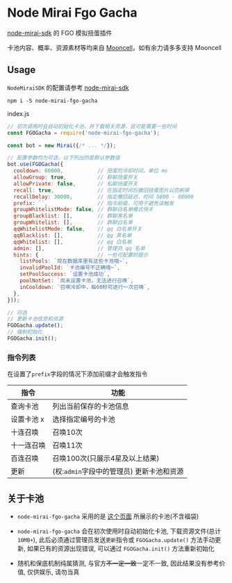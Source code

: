 # Node Mirai Fgo Gacha

[node-mirai-sdk](https://github.com/RedBeanN/node-mirai) 的 FGO 模拟扭蛋插件

卡池内容、概率、资源素材等均来自 [Mooncell](https://fgo.wiki/)，如有余力请多多支持 Mooncell

## Usage

`NodeMiraiSDK` 的配置请参考 [node-mirai-sdk](https://github.com/RedBeanN/node-mirai)

`npm i -S node-mirai-fgo-gacha`

index.js

``` javascript
// 初次调用时会自动初始化卡池，并下载相关资源，这可能需要一些时间
const FGOGacha = require('node-mirai-fgo-gacha');

const bot = new Mirai({/* ... */});

// 配置参数均为可选，以下列出的是默认参数值
bot.use(FGOGacha({
  cooldown: 60000,           // 扭蛋的冷却时间，单位 ms
  allowGroup: true,          // 群聊扭蛋开关
  allowPrivate: false,       // 私聊扭蛋开关
  recall: true,              // 在指定时间后撤回扭蛋图片以防刷屏
  recallDelay: 30000,        // 指定撤回延迟，时间 5000 - 60000
  prefix: ``,                // 指令前缀，可用于避免误触发
  groupWhitelistMode: false, // 群聊白名单模式快关
  groupBlacklist: [],        // 群聊黑名单
  groupWhitelist: [],        // 群聊白名单
  qqWhitelistMode: false,    // qq 白名单开关
  qqBlacklist: [],           // qq 黑名单
  qqWhitelist: [],           // qq 白名单
  admin: [],                 // 管理员 qq 名单
  hints: {                   // 一些可配置的提示
    listPools: `现在数据库里有这些卡池哦~`,
    invalidPoolId: `卡池编号不正确哦~`,
    setPoolSuccess: `设置卡池成功`,
    poolNotSet: `尚未设置卡池，无法进行召唤`,
    inCooldown: `召唤冷却中，每60秒可进行一次召唤`,
  },
}));

// 可选
// 更新卡池信息和资源
FGOGacha.update();
// 强制初始化
FGOGacha.init();

```

### 指令列表

在设置了`prefix`字段的情况下添加前缀才会触发指令

|   指令   | 功能 |
| -------- | ---- |
| 查询卡池 | 列出当前保存的卡池信息 |
| 设置卡池 x | 选择指定编号的卡池 |
| 十连召唤 | 召唤10次 |
| 十一连召唤 | 召唤11次 |
| 百连召唤 | 召唤100次(只展示4星及以上结果) |
| 更新 | (权:`admin`字段中的管理员) 更新卡池和资源 |

## 关于卡池

- `node-mirai-fgo-gacha` 采用的是 [这个页面](https://fgo.wiki/w/%E6%8A%BD%E5%8D%A1%E6%A8%A1%E6%8B%9F%E5%99%A8) 所展示的卡池(不含福袋)

- `node-mirai-fgo-gacha` 会在初次使用时自动初始化卡池, 下载资源文件(总计`10MB+`), 此后必须通过管理员发送`更新`指令或 `FGOGacha.update()` 方法手动更新, 如果已有的资源出现错误, 可以通过 `FGOGacha.init()` 方法重新初始化

- 随机和保底机制纯属猜测, 与官方<del>不一定一致</del>一定不一致, 因此结果没有参考价值, 仅供娱乐, 请勿当真
